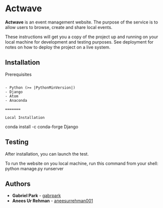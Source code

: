 # Actwave

**Actwave** is an event management website. The purpose of the service is to allow users to browse, create and share local events.

These instructions will get you a copy of the project up and running on your local machine for development and testing purposes. See deployment for notes on how to deploy the project on a live system.

Installation
------------

Prerequisites
~~~~~~~~~~~~~

- Python (>= |PythonMinVersion|)
- Django
- Atom
- Anaconda

=======

Local Installation
~~~~~~~~~~~~~~~~~~

conda install -c conda-forge Django

Testing
-------

After installation, you can launch the test.

To run the website on you local machine, run this command from your shell:
python manage.py runserver

Authors
-------

* **Gabriel Park** - [gabrpark](https://github.com/gabrpark)
* **Anees Ur Rehman** - [aneesurrehman001](https://github.com/aneesurrehman001)
